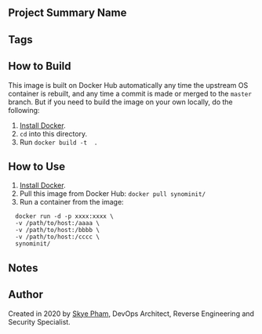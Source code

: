 

## Project Summary Name



## Tags


## How to Build

This image is built on Docker Hub automatically any time the upstream OS container is rebuilt, and any time a commit is made or merged to the `master` branch. But if you need to build the image on your own locally, do the following:

  1. [Install Docker](https://docs.docker.com/install/).
  2. `cd` into this directory.
  3. Run `docker build -t  .`


## How to Use

  1. [Install Docker](https://docs.docker.com/engine/installation/).
  2. Pull this image from Docker Hub: `docker pull synominit/`
  3. Run a container from the image:
```
  docker run -d -p xxxx:xxxx \
  -v /path/to/host:/aaaa \
  -v /path/to/host:/bbbb \
  -v /path/to/host:/cccc \
  synominit/
```


## Notes





## Author

Created in 2020 by [Skye Pham](https://www.skyelp.com/), DevOps Architect, Reverse Engineering and Security Specialist.
